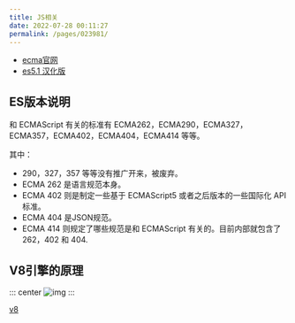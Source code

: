 ```yaml
---
title: JS相关
date: 2022-07-28 00:11:27
permalink: /pages/023981/
---
```



- [ecma官网](https://www.ecma-international.org/publications-and-standards/standards/ecma-262/)
- [es5.1 汉化版](https://es5.github.io/)


## ES版本说明
和 ECMAScript 有关的标准有 ECMA262，ECMA290，ECMA327，ECMA357，ECMA402，ECMA404，ECMA414 等等。

其中：
- 290，327，357 等等没有推广开来，被废弃。 
- ECMA 262 是语言规范本身。 
- ECMA 402 则是制定一些基于 ECMAScript5 或者之后版本的一些国际化 API 标准。 
- ECMA 404 是JSON规范。 
- ECMA 414 则规定了哪些规范是和 ECMAScript 有关的。目前内部就包含了 262，402 和 404.



## V8引擎的原理
::: center
![img](/imgs/img_0002.png)
:::


[v8](https://v8.dev/)